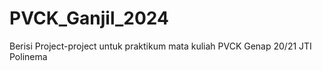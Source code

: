 # PVCK_Ganjil_2024
Berisi Project-project untuk praktikum mata kuliah PVCK Genap 20/21 JTI Polinema
